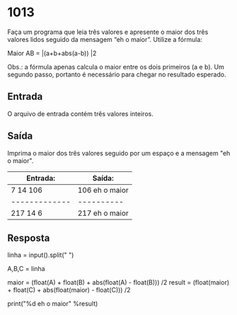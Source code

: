 # 1013
Faça um programa que leia três valores e apresente o maior dos três valores lidos seguido da mensagem “eh o maior”. Utilize a fórmula:

Maior AB = |(a+b+abs(a-b))
|2

Obs.: a fórmula apenas calcula o maior entre os dois primeiros (a e b). Um segundo passo, portanto é necessário para chegar no resultado esperado.

## Entrada
O arquivo de entrada contém três valores inteiros.

## Saída
Imprima o maior dos três valores seguido por um espaço e a mensagem "eh o maior".

**Entrada:** |**Saída:**
-------------|----------
7 14 106|106 eh o maior
-------------|----------
217 14 6|217 eh o maior


## Resposta
linha = input().split(" ")

A,B,C = linha

maior = (float(A) + float(B) + abs(float(A) - float(B))) /2
result = (float(maior) + float(C) + abs(float(maior) - float(C))) /2

print("%d eh o maior" %result)
